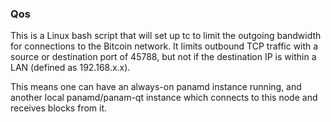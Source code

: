 ### Qos ###

This is a Linux bash script that will set up tc to limit the outgoing bandwidth for connections to the Bitcoin network. It limits outbound TCP traffic with a source or destination port of 45788, but not if the destination IP is within a LAN (defined as 192.168.x.x).

This means one can have an always-on panamd instance running, and another local panamd/panam-qt instance which connects to this node and receives blocks from it.
